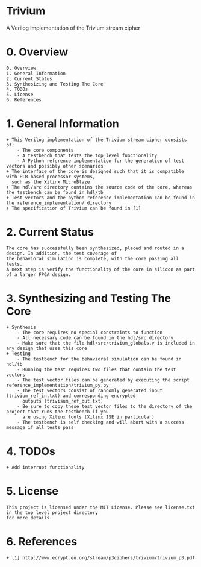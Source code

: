 # Trivium
A Verilog implementation of the Trivium stream cipher

# 0. Overview
    0. Overview
    1. General Information
    2. Current Status
    3. Synthesizing and Testing The Core
    4. TODOs
    5. License
    6. References
	

# 1. General Information
    + This Verilog implementation of the Trivium stream cipher consists of:
        - The core components
        - A testbench that tests the top level functionality
        - A Python reference implementation for the generation of test vectors and possibly other scenarios
    + The interface of the core is designed such that it is compatible with PLB-based processor systems,
      such as the Xilinx MicroBlaze
    + The hdl/src directory contains the source code of the core, whereas the testbench can be found in hdl/tb
    + Test vectors and the python reference implementation can be found in the reference_implementation/ directory
    + The specification of Trivium can be found in [1]
	
# 2. Current Status
    The core has successfully been synthesized, placed and routed in a design. In addition, the test coverage of
    the behavioral simulation is complete, with the core passing all tests.
    A next step is verify the functionality of the core in silicon as part of a larger FPGA design.
    
# 3. Synthesizing and Testing The Core
    + Synthesis
        - The core requires no special constraints to function
        - All necessary code can be found in the hdl/src directory
        - Make sure that the file hdl/src/trivium_globals.v is included in any design that uses this core
    + Testing
        - The testbench for the behavioral simulation can be found in hdl/tb
        - Running the test requires two files that contain the test vectors
        - The test vector files can be generated by executing the script reference_implementation/trivium_py.py
        - The test vectors consist of randomly generated input (trivium_ref_in.txt) and corresponding encrypted
          outputs (trivisum_ref_out.txt)
        - Be sure to copy these test vector files to the directory of the project that runs the testbench if you
          are using Xilinx tools (Xilinx ISE in particular)
        - The testbench is self checking and will abort with a success message if all tests pass
		
# 4. TODOs
    + Add interrupt functionality

# 5. License
    This project is licensed under the MIT License. Please see license.txt in the top level project directory
    for more details.

# 6. References
    + [1] http://www.ecrypt.eu.org/stream/p3ciphers/trivium/trivium_p3.pdf
